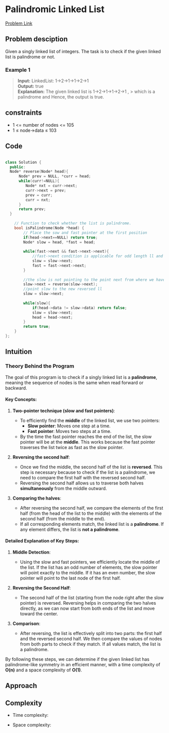 # Palindromic Linked List
[Problem Link](https://www.geeksforgeeks.org/problems/check-if-linked-list-is-pallindrome/1)

## Problem desciption 
Given a singly linked list of integers. The task is to check if the given linked list is palindrome or not.

### Example 1
> **Input:** LinkedList: 1->2->1->1->2->1<br>
> **Output:** true<br>
> **Explanation:** The given linked list is 1->2->1->1->2->1 , > which is a palindrome and Hence, the output is true.
> 
## constraints
* 1 <= number of nodes <= 105
* 1 ≤ node->data ≤ 103

## Code
```cpp

class Solution {
  public:
  Node* reverse(Node* head){
      Node* prev = NULL, *curr = head;
      while(curr!=NULL){
         Node* nxt = curr->next;
         curr->next = prev;
         prev = curr;
         curr = nxt;
      }
      return prev;
  }
  
    // Function to check whether the list is palindrome.
    bool isPalindrome(Node *head) {
        // Place the sow and fast pointer at the first position 
        if(head->next==NULL) return true;
        Node* slow = head, *fast = head;
        
        while(fast->next && fast->next->next){
            //fast->next condition is applicable for odd length ll and next one is for even length 
            slow = slow->next;
            fast = fast->next->next;
        }
        
        //the slow is not pointing to the point next from where we have to reverse the lined list 
        slow->next = reverse(slow->next);
        //point slow to the new reversed ll 
        slow = slow->next;
        
        while(slow){
            if(head->data != slow->data) return false;
            slow = slow->next;
            head = head->next;
        }
        return true;
    }
};

```

## Intuition
### Theory Behind the Program

The goal of this program is to check if a singly linked list is a **palindrome**, meaning the sequence of nodes is the same when read forward or backward.

#### Key Concepts:

1. **Two-pointer technique (slow and fast pointers)**:
   - To efficiently find the **middle** of the linked list, we use two pointers:
     - **Slow pointer**: Moves one step at a time.
     - **Fast pointer**: Moves two steps at a time.
   - By the time the fast pointer reaches the end of the list, the slow pointer will be at the **middle**. This works because the fast pointer traverses the list twice as fast as the slow pointer.

2. **Reversing the second half**:
   - Once we find the middle, the second half of the list is **reversed**. This step is necessary because to check if the list is a palindrome, we need to compare the first half with the reversed second half.
   - Reversing the second half allows us to traverse both halves **simultaneously** from the middle outward.

3. **Comparing the halves**:
   - After reversing the second half, we compare the elements of the first half (from the head of the list to the middle) with the elements of the second half (from the middle to the end).
   - If all corresponding elements match, the linked list is a **palindrome**. If any element differs, the list is **not a palindrome**.

#### Detailed Explanation of Key Steps:

1. **Middle Detection**:
   - Using the slow and fast pointers, we efficiently locate the middle of the list. If the list has an odd number of elements, the slow pointer will point exactly to the middle. If it has an even number, the slow pointer will point to the last node of the first half.
   
2. **Reversing the Second Half**:
   - The second half of the list (starting from the node right after the slow pointer) is reversed. Reversing helps in comparing the two halves directly, as we can now start from both ends of the list and move toward the center.
   
3. **Comparison**:
   - After reversing, the list is effectively split into two parts: the first half and the reversed second half. We then compare the values of nodes from both parts to check if they match. If all values match, the list is a palindrome.

By following these steps, we can determine if the given linked list has palindrome-like symmetry in an efficient manner, with a time complexity of **O(n)** and a space complexity of **O(1)**.


## Approach


## Complexity
- Time complexity:


- Space complexity:
